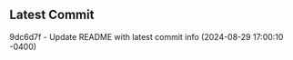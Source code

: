 
## Latest Commit
9dc6d7f - Update README with latest commit info (2024-08-29 17:00:10 -0400) <Yunxi-Zhou>
